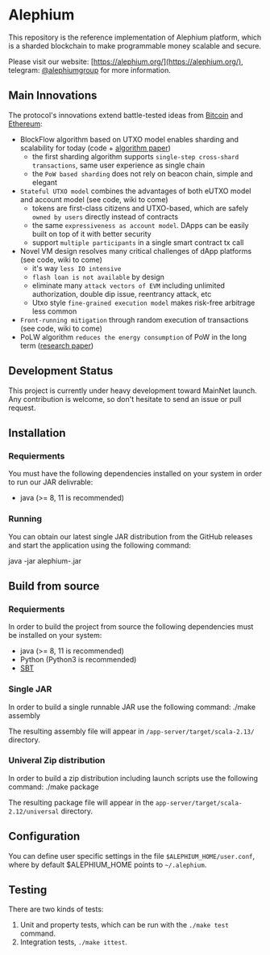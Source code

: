 # Alephium

This repository is the reference implementation of Alephium platform,
which is a sharded blockchain to make programmable money scalable and secure.

Please visit our website: [https://alephium.org/](https://alephium.org/), telegram: [@alephiumgroup](https://t.me/alephiumgroup) for more information.

## Main Innovations

The protocol's innovations extend battle-tested ideas from [Bitcoin](https://bitcoin.org/bitcoin.pdf) and [Ethereum](https://ethereum.org/en/whitepaper/):

* BlockFlow algorithm based on UTXO model enables sharding and scalability for today (code + [algorithm paper](https://github.com/alephium/research/blob/master/alephium.pdf))
  * the first sharding algorithm supports `single-step cross-shard transactions`, same user experience as single chain
  * the `PoW based sharding` does not rely on beacon chain, simple and elegant
* `Stateful UTXO model` combines the advantages of both eUTXO model and account model (see code, wiki to come)
  * tokens are first-class citizens and UTXO-based, which are safely `owned by users` directly instead of contracts
  * the same `expressiveness as account model`. DApps can be easily built on top of it with better security
  * support `multiple participants` in a single smart contract tx call
* Novel VM design resolves many critical challenges of dApp platforms (see code, wiki to come)
  * it's way `less IO intensive`
  * `flash loan is not available` by design
  * eliminate many `attack vectors of EVM` including unlimited authorization, double dip issue, reentrancy attack, etc
  * Utxo style `fine-grained execution model` makes risk-free arbitrage less common
* `Front-running mitigation` through random execution of transactions (see code, wiki to come)  
* PoLW algorithm `reduces the energy consumption` of PoW in the long term ([research paper](https://github.com/alephium/research/blob/master/polw.pdf))

## Development Status

This project is currently under heavy development toward MainNet launch.
Any contribution is welcome, so don't hesitate to send an issue or pull request.

## Installation

### Requierments

You must have the following dependencies installed on your system in order to run our JAR delivrable:

- java (>= 8, 11 is recommended)

### Running

You can obtain our latest single JAR distribution from the GitHub releases and start the application using the following command:

   java -jar alephium-<VERSION>.jar

## Build from source

### Requierments

In order to build the project from source the following dependencies must be installed on your system:
- java (>= 8, 11 is recommended)
- Python (Python3 is recommended)
- [SBT](https://docs.scala-lang.org/getting-started/sbt-track/getting-started-with-scala-and-sbt-on-the-command-line.html)

### Single JAR

In order to build a single runnable JAR use the following command:
  ./make assembly

The resulting assembly file will appear in `/app-server/target/scala-2.13/` directory.

### Univeral Zip distribution

In order to build a zip distribution including launch scripts use the following command:
  ./make package

The resulting package file will appear in the `app-server/target/scala-2.12/universal` directory.

## Configuration

You can define user specific settings in the file `$ALEPHIUM_HOME/user.conf`, where by default $ALEPHIUM_HOME points to `~/.alephium`.

## Testing

There are two kinds of tests: 

1) Unit and property tests, which can be run with the `./make test` command.
2) Integration tests, `./make ittest`.

